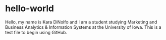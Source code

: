 # hello-world
Hello, my name is Kara DiNolfo and I am a student studying Marketing and Business Analytics & Information Systems at the University of Iowa. This is a test file to begin using GitHub.
